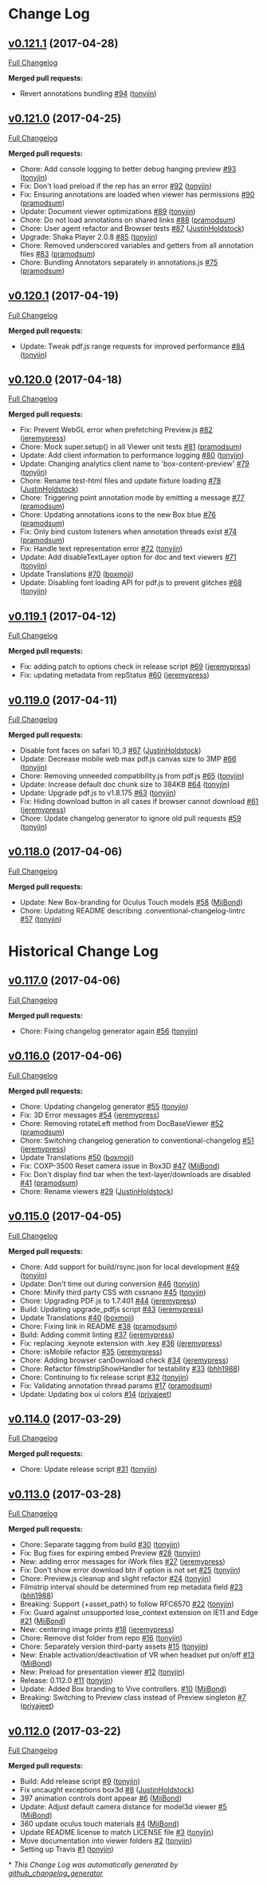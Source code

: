 # Change Log

## [v0.121.1](https://github.com/box/box-content-preview/tree/v0.121.1) (2017-04-28)
[Full Changelog](https://github.com/box/box-content-preview/compare/v0.121.0...v0.121.1)

**Merged pull requests:**

- Revert annotations bundling [\#94](https://github.com/box/box-content-preview/pull/94) ([tonyjin](https://github.com/tonyjin))

## [v0.121.0](https://github.com/box/box-content-preview/tree/v0.121.0) (2017-04-25)
[Full Changelog](https://github.com/box/box-content-preview/compare/v0.120.1...v0.121.0)

**Merged pull requests:**

- Chore: Add console logging to better debug hanging preview [\#93](https://github.com/box/box-content-preview/pull/93) ([tonyjin](https://github.com/tonyjin))
- Fix: Don't load preload if the rep has an error [\#92](https://github.com/box/box-content-preview/pull/92) ([tonyjin](https://github.com/tonyjin))
- Fix: Ensuring annotations are loaded when viewer has permissions [\#90](https://github.com/box/box-content-preview/pull/90) ([pramodsum](https://github.com/pramodsum))
- Update: Document viewer optimizations [\#89](https://github.com/box/box-content-preview/pull/89) ([tonyjin](https://github.com/tonyjin))
- Chore: Do not load annotations on shared links [\#88](https://github.com/box/box-content-preview/pull/88) ([pramodsum](https://github.com/pramodsum))
- Chore: User agent refactor and Browser tests [\#87](https://github.com/box/box-content-preview/pull/87) ([JustinHoldstock](https://github.com/JustinHoldstock))
- Upgrade: Shaka Player 2.0.8 [\#85](https://github.com/box/box-content-preview/pull/85) ([tonyjin](https://github.com/tonyjin))
- Chore: Removed underscored variables and getters from all annotation files [\#83](https://github.com/box/box-content-preview/pull/83) ([pramodsum](https://github.com/pramodsum))
- Chore: Bundling Annotators separately in annotations.js [\#75](https://github.com/box/box-content-preview/pull/75) ([pramodsum](https://github.com/pramodsum))

## [v0.120.1](https://github.com/box/box-content-preview/tree/v0.120.1) (2017-04-19)
[Full Changelog](https://github.com/box/box-content-preview/compare/v0.120.0...v0.120.1)

**Merged pull requests:**

- Update: Tweak pdf.js range requests for improved performance [\#84](https://github.com/box/box-content-preview/pull/84) ([tonyjin](https://github.com/tonyjin))

## [v0.120.0](https://github.com/box/box-content-preview/tree/v0.120.0) (2017-04-18)
[Full Changelog](https://github.com/box/box-content-preview/compare/v0.119.1...v0.120.0)

**Merged pull requests:**

- Fix: Prevent WebGL error when prefetching Preview.js [\#82](https://github.com/box/box-content-preview/pull/82) ([jeremypress](https://github.com/jeremypress))
- Chore: Mock super.setup\(\) in all Viewer unit tests [\#81](https://github.com/box/box-content-preview/pull/81) ([pramodsum](https://github.com/pramodsum))
- Update: Add client information to performance logging [\#80](https://github.com/box/box-content-preview/pull/80) ([tonyjin](https://github.com/tonyjin))
- Update: Changing analytics client name to 'box-content-preview' [\#79](https://github.com/box/box-content-preview/pull/79) ([tonyjin](https://github.com/tonyjin))
- Chore: Rename test-html files and update fixture loading [\#78](https://github.com/box/box-content-preview/pull/78) ([JustinHoldstock](https://github.com/JustinHoldstock))
- Chore: Triggering point annotation mode by emitting a message [\#77](https://github.com/box/box-content-preview/pull/77) ([pramodsum](https://github.com/pramodsum))
- Chore: Updating annotations icons to the new Box blue [\#76](https://github.com/box/box-content-preview/pull/76) ([pramodsum](https://github.com/pramodsum))
- Fix: Only bind custom listeners when annotation threads exist [\#74](https://github.com/box/box-content-preview/pull/74) ([pramodsum](https://github.com/pramodsum))
- Fix: Handle text representation error [\#72](https://github.com/box/box-content-preview/pull/72) ([tonyjin](https://github.com/tonyjin))
- Update: Add disableTextLayer option for doc and text viewers [\#71](https://github.com/box/box-content-preview/pull/71) ([tonyjin](https://github.com/tonyjin))
- Update Translations [\#70](https://github.com/box/box-content-preview/pull/70) ([boxmoji](https://github.com/boxmoji))
- Update: Disabling font loading API for pdf.js to prevent glitches [\#68](https://github.com/box/box-content-preview/pull/68) ([tonyjin](https://github.com/tonyjin))

## [v0.119.1](https://github.com/box/box-content-preview/tree/v0.119.1) (2017-04-12)
[Full Changelog](https://github.com/box/box-content-preview/compare/v0.119.0...v0.119.1)

**Merged pull requests:**

- Fix: adding patch to options check in release script [\#69](https://github.com/box/box-content-preview/pull/69) ([jeremypress](https://github.com/jeremypress))
- Fix: updating metadata from repStatus [\#60](https://github.com/box/box-content-preview/pull/60) ([jeremypress](https://github.com/jeremypress))

## [v0.119.0](https://github.com/box/box-content-preview/tree/v0.119.0) (2017-04-11)
[Full Changelog](https://github.com/box/box-content-preview/compare/v0.118.0...v0.119.0)

**Merged pull requests:**

- Disable font faces on safari 10\_3 [\#67](https://github.com/box/box-content-preview/pull/67) ([JustinHoldstock](https://github.com/JustinHoldstock))
- Update: Decrease mobile web max pdf.js canvas size to 3MP [\#66](https://github.com/box/box-content-preview/pull/66) ([tonyjin](https://github.com/tonyjin))
- Chore: Removing unneeded compatibility.js from pdf.js [\#65](https://github.com/box/box-content-preview/pull/65) ([tonyjin](https://github.com/tonyjin))
- Update: Increase default doc chunk size to 384KB [\#64](https://github.com/box/box-content-preview/pull/64) ([tonyjin](https://github.com/tonyjin))
- Update: Upgrade pdf.js to v1.8.175 [\#63](https://github.com/box/box-content-preview/pull/63) ([tonyjin](https://github.com/tonyjin))
- Fix: Hiding download button in all cases if browser cannot download [\#61](https://github.com/box/box-content-preview/pull/61) ([jeremypress](https://github.com/jeremypress))
- Chore: Update changelog generator to ignore old pull requests [\#59](https://github.com/box/box-content-preview/pull/59) ([tonyjin](https://github.com/tonyjin))

## [v0.118.0](https://github.com/box/box-content-preview/tree/v0.118.0) (2017-04-06)
[Full Changelog](https://github.com/box/box-content-preview/compare/v0.117.0...v0.118.0)

**Merged pull requests:**

- Update: New Box-branding for Oculus Touch models [\#58](https://github.com/box/box-content-preview/pull/58) ([MiiBond](https://github.com/MiiBond))
- Chore: Updating README describing .conventional-changelog-lintrc [\#57](https://github.com/box/box-content-preview/pull/57) ([tonyjin](https://github.com/tonyjin))

# Historical Change Log

## [v0.117.0](https://github.com/box/box-content-preview/tree/v0.117.0) (2017-04-06)
[Full Changelog](https://github.com/box/box-content-preview/compare/v0.116.0...v0.117.0)

**Merged pull requests:**

- Chore: Fixing changelog generator again [\#56](https://github.com/box/box-content-preview/pull/56) ([tonyjin](https://github.com/tonyjin))

## [v0.116.0](https://github.com/box/box-content-preview/tree/v0.116.0) (2017-04-06)
[Full Changelog](https://github.com/box/box-content-preview/compare/v0.115.0...v0.116.0)

**Merged pull requests:**

- Chore: Updating changelog generator [\#55](https://github.com/box/box-content-preview/pull/55) ([tonyjin](https://github.com/tonyjin))
- Fix: 3D Error messages [\#54](https://github.com/box/box-content-preview/pull/54) ([jeremypress](https://github.com/jeremypress))
- Chore: Removing rotateLeft method from DocBaseViewer [\#52](https://github.com/box/box-content-preview/pull/52) ([pramodsum](https://github.com/pramodsum))
- Chore: Switching changelog generation to conventional-changelog [\#51](https://github.com/box/box-content-preview/pull/51) ([jeremypress](https://github.com/jeremypress))
- Update Translations [\#50](https://github.com/box/box-content-preview/pull/50) ([boxmoji](https://github.com/boxmoji))
- Fix: COXP-3500 Reset camera issue in Box3D [\#47](https://github.com/box/box-content-preview/pull/47) ([MiiBond](https://github.com/MiiBond))
- Fix: Don't display find bar when the text-layer/downloads are disabled [\#41](https://github.com/box/box-content-preview/pull/41) ([pramodsum](https://github.com/pramodsum))
- Chore: Rename viewers [\#29](https://github.com/box/box-content-preview/pull/29) ([JustinHoldstock](https://github.com/JustinHoldstock))

## [v0.115.0](https://github.com/box/box-content-preview/tree/v0.115.0) (2017-04-05)
[Full Changelog](https://github.com/box/box-content-preview/compare/v0.114.0...v0.115.0)

**Merged pull requests:**

- Chore: Add support for build/rsync.json for local development [\#49](https://github.com/box/box-content-preview/pull/49) ([tonyjin](https://github.com/tonyjin))
- Update: Don't time out during conversion [\#46](https://github.com/box/box-content-preview/pull/46) ([tonyjin](https://github.com/tonyjin))
- Chore: Minify third party CSS with cssnano [\#45](https://github.com/box/box-content-preview/pull/45) ([tonyjin](https://github.com/tonyjin))
- Chore: Upgrading PDF.js to 1.7.401 [\#44](https://github.com/box/box-content-preview/pull/44) ([jeremypress](https://github.com/jeremypress))
- Build: Updating upgrade\_pdfjs script [\#43](https://github.com/box/box-content-preview/pull/43) ([jeremypress](https://github.com/jeremypress))
- Update Translations [\#40](https://github.com/box/box-content-preview/pull/40) ([boxmoji](https://github.com/boxmoji))
- Chore: Fixing link in README [\#38](https://github.com/box/box-content-preview/pull/38) ([pramodsum](https://github.com/pramodsum))
- Build: Adding commit linting [\#37](https://github.com/box/box-content-preview/pull/37) ([jeremypress](https://github.com/jeremypress))
- Fix: replacing .keynote extension with .key [\#36](https://github.com/box/box-content-preview/pull/36) ([jeremypress](https://github.com/jeremypress))
- Chore: isMobile refactor [\#35](https://github.com/box/box-content-preview/pull/35) ([jeremypress](https://github.com/jeremypress))
- Chore: Adding browser canDownload check [\#34](https://github.com/box/box-content-preview/pull/34) ([jeremypress](https://github.com/jeremypress))
- Chore: Refactor filmstripShowHandler for testability [\#33](https://github.com/box/box-content-preview/pull/33) ([bhh1988](https://github.com/bhh1988))
- Chore: Continuing to fix release script [\#32](https://github.com/box/box-content-preview/pull/32) ([tonyjin](https://github.com/tonyjin))
- Fix: Validating annotation thread params [\#17](https://github.com/box/box-content-preview/pull/17) ([pramodsum](https://github.com/pramodsum))
- Update: Updating box ui colors [\#14](https://github.com/box/box-content-preview/pull/14) ([priyajeet](https://github.com/priyajeet))

## [v0.114.0](https://github.com/box/box-content-preview/tree/v0.114.0) (2017-03-29)
[Full Changelog](https://github.com/box/box-content-preview/compare/v0.113.0...v0.114.0)

**Merged pull requests:**

- Chore: Update release script [\#31](https://github.com/box/box-content-preview/pull/31) ([tonyjin](https://github.com/tonyjin))

## [v0.113.0](https://github.com/box/box-content-preview/tree/v0.113.0) (2017-03-28)
[Full Changelog](https://github.com/box/box-content-preview/compare/v0.112.0...v0.113.0)

**Merged pull requests:**

- Chore: Separate tagging from build [\#30](https://github.com/box/box-content-preview/pull/30) ([tonyjin](https://github.com/tonyjin))
- Fix: Bug fixes for expiring embed Preview [\#28](https://github.com/box/box-content-preview/pull/28) ([tonyjin](https://github.com/tonyjin))
- New: adding error messages for iWork files [\#27](https://github.com/box/box-content-preview/pull/27) ([jeremypress](https://github.com/jeremypress))
- Fix: Don't show error download btn if option is not set [\#25](https://github.com/box/box-content-preview/pull/25) ([tonyjin](https://github.com/tonyjin))
- Chore: Preview.js cleanup and slight refactor [\#24](https://github.com/box/box-content-preview/pull/24) ([tonyjin](https://github.com/tonyjin))
- Filmstrip interval should be determined from rep metadata field [\#23](https://github.com/box/box-content-preview/pull/23) ([bhh1988](https://github.com/bhh1988))
- Breaking: Support {+asset\_path} to follow RFC6570 [\#22](https://github.com/box/box-content-preview/pull/22) ([tonyjin](https://github.com/tonyjin))
- Fix: Guard against unsupported lose\_context extension on IE11 and Edge [\#21](https://github.com/box/box-content-preview/pull/21) ([MiiBond](https://github.com/MiiBond))
- New: centering image prints [\#18](https://github.com/box/box-content-preview/pull/18) ([jeremypress](https://github.com/jeremypress))
- Chore: Remove dist folder from repo [\#16](https://github.com/box/box-content-preview/pull/16) ([tonyjin](https://github.com/tonyjin))
- Chore: Separately version third-party assets [\#15](https://github.com/box/box-content-preview/pull/15) ([tonyjin](https://github.com/tonyjin))
- New: Enable activation/deactivation of VR when headset put on/off [\#13](https://github.com/box/box-content-preview/pull/13) ([MiiBond](https://github.com/MiiBond))
- New: Preload for presentation viewer [\#12](https://github.com/box/box-content-preview/pull/12) ([tonyjin](https://github.com/tonyjin))
- Release: 0.112.0 [\#11](https://github.com/box/box-content-preview/pull/11) ([tonyjin](https://github.com/tonyjin))
- Update: Added Box branding to Vive controllers. [\#10](https://github.com/box/box-content-preview/pull/10) ([MiiBond](https://github.com/MiiBond))
- Breaking: Switching to Preview class instead of Preview singleton [\#7](https://github.com/box/box-content-preview/pull/7) ([priyajeet](https://github.com/priyajeet))

## [v0.112.0](https://github.com/box/box-content-preview/tree/v0.112.0) (2017-03-22)
[Full Changelog](https://github.com/box/box-content-preview/compare/v0.111.0...v0.112.0)

**Merged pull requests:**

- Build: Add release script [\#9](https://github.com/box/box-content-preview/pull/9) ([tonyjin](https://github.com/tonyjin))
- Fix uncaught exceptions box3d [\#8](https://github.com/box/box-content-preview/pull/8) ([JustinHoldstock](https://github.com/JustinHoldstock))
- 397 animation controls dont appear [\#6](https://github.com/box/box-content-preview/pull/6) ([MiiBond](https://github.com/MiiBond))
- Update: Adjust default camera distance for model3d viewer [\#5](https://github.com/box/box-content-preview/pull/5) ([MiiBond](https://github.com/MiiBond))
- 360 update oculus touch materials [\#4](https://github.com/box/box-content-preview/pull/4) ([MiiBond](https://github.com/MiiBond))
- Update README license to match LICENSE file [\#3](https://github.com/box/box-content-preview/pull/3) ([tonyjin](https://github.com/tonyjin))
- Move documentation into viewer folders [\#2](https://github.com/box/box-content-preview/pull/2) ([tonyjin](https://github.com/tonyjin))
- Setting up Travis [\#1](https://github.com/box/box-content-preview/pull/1) ([tonyjin](https://github.com/tonyjin))


\* *This Change Log was automatically generated by [github_changelog_generator](https://github.com/skywinder/Github-Changelog-Generator)*